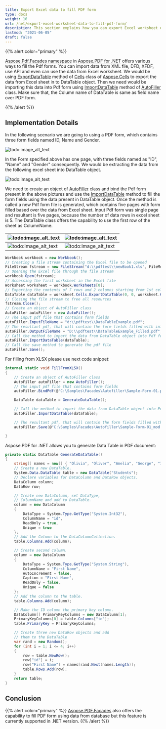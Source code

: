 ```yaml
---
title: Export Excel data to fill PDF form
type: docs
weight: 10
url: /net/export-excel-worksheet-data-to-fill-pdf-form/
description: This section explains how you can export Excel worksheet data to fill PDF form using AutoFiller Class.
lastmod: "2021-06-05"
draft: false
---
```


{{% alert color="primary" %}}

[Aspose.Pdf.Facades namespace](https://reference.aspose.com/pdf/net/aspose.pdf.facades) in [Aspose.PDF for .NET](/pdf/net/) offers various ways to fill the Pdf forms. You can import data from XML file, DFD, XFDF, use API and even can use the data from Excel worksheet.
We would be using [ExportDataTable](https://reference.aspose.com/cells/net/aspose.cells/range/methods/exportdatatable/index) method of [Cells](https://reference.aspose.com/pdf/net/aspose.pdf/cells) class of [Aspose.Cells](https://docs.aspose.com//cells/net) to export the data from Excel sheet in to DataTable object. Then we need would be importing this data into Pdf form using [ImportDataTable](https://reference.aspose.com/pdf/net/aspose.pdf.facades/autofiller/methods/importdatatable) method of [AutoFiller](https://reference.aspose.com/pdf/net/aspose.pdf.facades/autofiller) class. Make sure that, the Column name of DataTable is same as field name over PDF form.

{{% /alert %}}

## Implementation Details

In the following scenario we are going to using a PDF form, which contains three form fields named ID, Name and Gender.

![todo:image_alt_text](export-excel-worksheet-data-to-fill-pdf-form_1.png)

In the Form specified above has one page, with three fields named as "ID", "Name" and "Gender" consequently. We would be extracting the data from the following excel sheet into DataTable object.

![todo:image_alt_text](export-excel-worksheet-data-to-fill-pdf-form_2.png)

We need to create an object of [AutoFiller](https://reference.aspose.com/pdf/net/aspose.pdf.facades/autofiller) class and bind the Pdf form present in the above pictures and use the [ImportDataTable](https://reference.aspose.com/pdf/net/aspose.pdf.facades/autofiller/methods/importdatatable) method to fill the form fields using the data present in DataTable object.
Once the method is called a new Pdf form file is generated, which contains five pages with form filled based over the data from Excel sheet. Input Pdf form was single page and resultant is five pages, because the number of data rows in excel sheet is 5. The DataTable class offers the capability to use the first row of the sheet as ColumnName.

|**![todo:image_alt_text](export-excel-worksheet-data-to-fill-pdf-form_3.png)**|**![todo:image_alt_text](export-excel-worksheet-data-to-fill-pdf-form_4.png)**|
| :- | :- |
|![todo:image_alt_text](export-excel-worksheet-data-to-fill-pdf-form_5.png)|![todo:image_alt_text](export-excel-worksheet-data-to-fill-pdf-form_6.png)|

```csharp
Workbook workbook = new Workbook();
// Creating a file stream containing the Excel file to be opened
FileStream fstream = new FileStream("d:\\pdftest\\newBook1.xls", FileMode.Open);
// Opening the Excel file through the file stream
workbook.Open(fstream);
// Accessing the first worksheet in the Excel file
Worksheet worksheet = workbook.Worksheets[0];
// Exporting the contents of 7 rows and 2 columns starting from 1st cell to DataTable
DataTable dataTable = worksheet.Cells.ExportDataTable(0, 0, worksheet.Cells.MaxRow + 1, worksheet.Cells.MaxColumn + 1, true);
// Closing the file stream to free all resources
fstream.Close();
// Create an object of AutoFiller class
AutoFiller autoFiller = new AutoFiller();
// The input pdf file that contains form fields
autoFiller.InputFileName = "d:\\pdftest\\DataTableExample.pdf";
// The resultant pdf, that will contain the form fields filled with information from DataTable
autoFiller.OutputFileName = "D:\\pdftest\\DataTableExample_Filled.pdf";
// Call the method to import the data from DataTable object into Pdf form fields.
autoFiller.ImportDataTable(dataTable);
// Call the save method to generate the pdf file
autoFiller.Save();
```

For filling from XLSX please use next code snippet:

```csharp
internal static void FillFromXLSX()
{
    // Create an object of AutoFiller class
    AutoFiller autoFiller = new AutoFiller();
    // The input pdf file that contains form fields
    autoFiller.BindPdf(@"C:\Samples\Facades\Autofiller\Sample-Form-01.pdf");

    DataTable dataTable = GenerateDataTable();

    // Call the method to import the data from DataTable object into Pdf form fields.
    autoFiller.ImportDataTable(dataTable);

    // The resultant pdf, that will contain the form fields filled with information from DataTable
    autoFiller.Save(@"C:\Samples\Facades\Autofiller\Sample-Form-01_mod.pdf");

}
```

Aspose.PDF for .NET allows you to generate Data Table in PDF document:

```csharp
private static DataTable GenerateDataTable()
{
    string[] names = new[] { "Olivia", "Oliver", "Amelia", "George", "Isla", "Harry", "Ava", "Noah" };
    // Create a new DataTable.
    System.Data.DataTable table = new DataTable("Students");
    // Declare variables for DataColumn and DataRow objects.
    DataColumn column;
    DataRow row;

    // Create new DataColumn, set DataType,
    // ColumnName and add to DataTable.
    column = new DataColumn
    {
        DataType = System.Type.GetType("System.Int32"),
        ColumnName = "id",
        ReadOnly = true,
        Unique = true
    };
    // Add the Column to the DataColumnCollection.
    table.Columns.Add(column);

    // Create second column.
    column = new DataColumn
    {
        DataType = System.Type.GetType("System.String"),
        ColumnName = "First Name",
        AutoIncrement = false,
        Caption = "First Name",
        ReadOnly = false,
        Unique = false
    };
    // Add the column to the table.
    table.Columns.Add(column);

    // Make the ID column the primary key column.
    DataColumn[] PrimaryKeyColumns = new DataColumn[1];
    PrimaryKeyColumns[0] = table.Columns["id"];
    table.PrimaryKey = PrimaryKeyColumns;

    // Create three new DataRow objects and add
    // them to the DataTable
    var rand = new Random();
    for (int i = 1; i <= 4; i++)
    {
        row = table.NewRow();
        row["id"] = i;
        row["First Name"] = names[rand.Next(names.Length)];
        table.Rows.Add(row);
    }
    return table;
}
```

## Conclusion

{{% alert color="primary" %}}
[Aspose.PDF.Facades](https://reference.aspose.com/pdf/net/aspose.pdf.facades) also offers the capability to fill PDF form using data from database but this feature is currently supported in .NET version.
{{% /alert %}}

